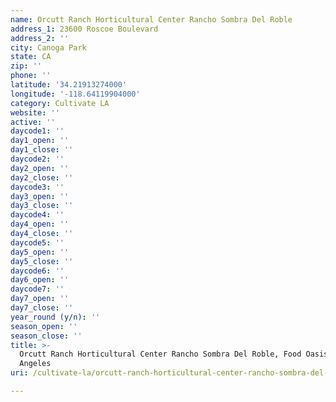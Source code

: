 ```yaml
---
name: Orcutt Ranch Horticultural Center Rancho Sombra Del Roble
address_1: 23600 Roscoe Boulevard
address_2: ''
city: Canoga Park
state: CA
zip: ''
phone: ''
latitude: '34.21913274000'
longitude: '-118.64119904000'
category: Cultivate LA
website: ''
active: ''
daycode1: ''
day1_open: ''
day1_close: ''
daycode2: ''
day2_open: ''
day2_close: ''
daycode3: ''
day3_open: ''
day3_close: ''
daycode4: ''
day4_open: ''
day4_close: ''
daycode5: ''
day5_open: ''
day5_close: ''
daycode6: ''
day6_open: ''
daycode7: ''
day7_open: ''
day7_close: ''
year_round (y/n): ''
season_open: ''
season_close: ''
title: >-
  Orcutt Ranch Horticultural Center Rancho Sombra Del Roble, Food Oasis Los
  Angeles
uri: /cultivate-la/orcutt-ranch-horticultural-center-rancho-sombra-del-roble/

---
```

